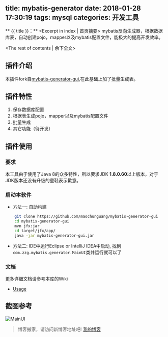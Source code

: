 title: mybatis-generator
date: 2018-01-28 17:30:19
tags: mysql
categories: 开发工具
---
** {{ title }}：** <Excerpt in index | 首页摘要>
mybatis反向生成器，根据数据库表，自动创建pojo，mapper以及mybatis配置文件，能极大的提高开发效率。
<!-- more -->
<The rest of contents | 余下全文>

## 插件介绍
本插件fork自[mybatis-generator-gui](http://link),在此基础上加了批量生成表。

## 插件特性
1. 保存数据库配置
2. 根据表生成pojo，mapper以及mybatis配置文件
3. 批量生成
4. 其它功能（待开发）

## 插件使用
### 要求
本工具由于使用了Java 8的众多特性，所以要求JDK <strong>1.8.0.60</strong>以上版本，对于JDK版本还没有升级的童鞋表示歉意。

### 启动本软件

* 方法一: 自助构建

```bash
    git clone https://github.com/maochunguang/mybatis-generator-gui
    cd mybatis-generator-gui
    mvn jfx:jar
    cd target/jfx/app/
    java -jar mybatis-generator-gui.jar
```
* 方法二: IDE中运行Eclipse or IntelliJ IDEA中启动, 找到`com.zzg.mybatis.generator.MainUI`类并运行就可以了


### 文档
更多详细文档请参考本库的Wiki
* [Usage](https://github.com/maochunguang/mybatis-generator-gui/wiki)

## 截图参考
![MainUI](http://o7kalf5h3.bkt.clouddn.com/mybatis.png)










> 博客搬家，请访问新博客地址吧! [我的博客][1]

[1]: https://www.duduhuahua.cn
